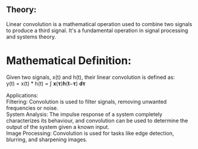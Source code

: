 ## Theory: 

Linear convolution is a mathematical operation used to combine two signals to produce 
a third signal. It's a fundamental operation in signal processing and systems theory. 
 
# Mathematical Definition:  
 Given two signals, x(t) and h(t), their linear convolution is defined as:  
                    y(t) = x(t) * h(t) = ∫ 𝐱(𝛕)𝐡(𝐭−𝛕) 𝐝𝛕  
   
Applications:  
Filtering: Convolution is used to filter signals, removing unwanted frequencies 
or noise.  
System Analysis: The impulse response of a system completely characterizes its 
behaviour, and convolution can be used to determine the output of the system 
given a known input.  
Image Processing: Convolution is used for tasks like edge detection, blurring, 
and sharpening images. 
